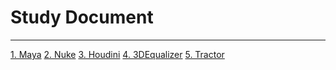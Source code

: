 Study Document
=============
***
[1. Maya](/Maya/readme.md) 
[2. Nuke](/Nuke/readme.md) 
[3. Houdini](/Houdini/readme.md) 
[4. 3DEqualizer](/3DEqualizer/readme.md) 
[5. Tractor](/Tractor/readme.md) 
